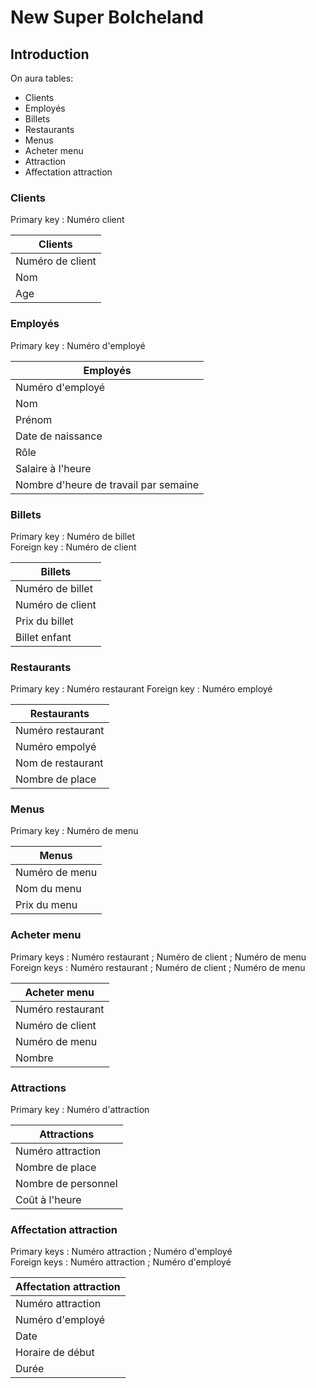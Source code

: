 # New Super Bolcheland

## Introduction

On aura tables:

- Clients
- Employés
- Billets
- Restaurants
- Menus
- Acheter menu
- Attraction
- Affectation attraction

### Clients

Primary key : Numéro client

|   Clients   |
|-------------|
| Numéro de client |
| Nom |
| Age |

### Employés

Primary key : Numéro d'employé

|   Employés   |
|--------------|
| Numéro d'employé |
| Nom|
| Prénom |
| Date de naissance | 
| Rôle |
| Salaire à l'heure |
| Nombre d'heure de travail par semaine |

### Billets

Primary key : Numéro de billet  
Foreign key : Numéro de client

|   Billets   |
|-------------|
| Numéro de billet |
| Numéro de client |
| Prix du billet |
| Billet enfant |

### Restaurants

Primary key : Numéro restaurant
Foreign key : Numéro employé

|   Restaurants  |
|----------------|
| Numéro restaurant |
| Numéro empolyé |
| Nom de restaurant |
| Nombre de place |

### Menus

Primary key : Numéro de menu

|   Menus   |
|-----------|
| Numéro de menu |
| Nom du menu |
| Prix du menu |

### Acheter menu

Primary keys : Numéro restaurant ; Numéro de client ; Numéro de menu  
Foreign keys : Numéro restaurant ; Numéro de client ; Numéro de menu

|   Acheter menu   |
|------------------|
| Numéro restaurant |
| Numéro de client |
| Numéro de menu |
| Nombre |

### Attractions

Primary key : Numéro d'attraction

|   Attractions   |
|-----------------|
| Numéro attraction |
| Nombre de place |
| Nombre de personnel |
| Coût à l'heure |

### Affectation attraction

Primary keys : Numéro attraction ; Numéro d'employé  
Foreign keys : Numéro attraction ; Numéro d'employé

|   Affectation attraction   |
|----------------------------|
| Numéro attraction |
| Numéro d'employé |
| Date |
| Horaire de début |
| Durée |
